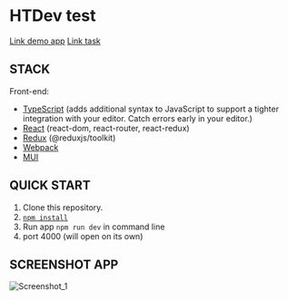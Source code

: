 HTDev test
=============================
[Link demo app](https://sk8-pl.github.io/HTDev-test/)
[Link task](https://drive.google.com/file/d/1ROxm-RVxw9q_-qfzYH2vTVe0xX0VZyBD/view)


STACK
------------

Front-end:
  - [TypeScript](https://www.typescriptlang.org/) (adds additional syntax to JavaScript to support a tighter integration with your editor. Catch errors early in your editor.)
  - [React](https://ru.reactjs.org/) (react-dom, react-router, react-redux)
  - [Redux](https://redux.js.org/) (@reduxjs/toolkit)
  - [Webpack](https://webpack.js.org/)
  - [MUI](https://mui.com/)


QUICK START
-----------

1. Clone this repository.
2. [`npm install`](https://docs.npmjs.com/cli/install)  
3. Run app `npm run dev` in command line
4. port 4000 (will open on its own)

SCREENSHOT APP
-----------
![Screenshot_1](https://user-images.githubusercontent.com/85021258/179073859-62d44085-30dc-4182-9c82-35111b1ca838.png)
